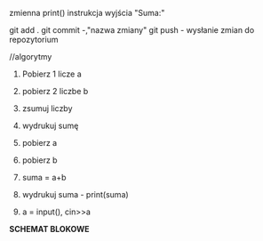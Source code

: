 zmienna
print() instrukcja wyjścia
"Suma:"

git add .
git commit -,"nazwa zmiany"
git push - wysłanie zmian do repozytorium

//algorytmy
1. Pobierz 1 licze a
2. pobierz 2 liczbe b
3. zsumuj liczby
4. wydrukuj sumę

1. pobierz a
2. pobierz b
3. suma = a+b
4. wydrukuj suma - print(suma)


1. a = input(), cin>>a

**SCHEMAT BLOKOWE**

